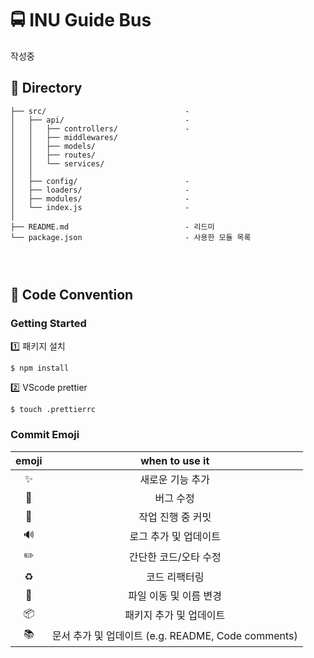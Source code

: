 # 🚍 INU Guide Bus

작성중

## 🚌 Directory

```
├── src/                               -
│   ├── api/                           -
│   │   ├── controllers/               -
│   │   ├── middlewares/
│   │   ├── models/
│   │   ├── routes/
│   │   └── services/
│   │
│   ├── config/                        -
│   ├── loaders/                       -
│   ├── modules/                       -
│   └── index.js                       -
│
├── README.md                          - 리드미
└── package.json                       - 사용한 모듈 목록
```

### <br/>

###

## 🚌 Code Convention

### Getting Started

1️⃣ 패키지 설치

```
$ npm install
```

2️⃣ VScode prettier

```
$ touch .prettierrc
```

### Commit Emoji

|     emoji      |                   when to use it                   |
| :------------: | :------------------------------------------------: |
|   :sparkles:   |                  새로운 기능 추가                  |
|     :bug:      |                     버그 수정                      |
| :construction: |                 작업 진행 중 커밋                  |
|  :loud_sound:  |               로그 추가 및 업데이트                |
|   :pencil2:    |               간단한 코드/오타 수정                |
|   :recycle:    |                   코드 리팩터링                    |
|    :truck:     |               파일 이동 및 이름 변경               |
|   :package:    |              패키지 추가 및 업데이트               |
|    :books:     | 문서 추가 및 업데이트 (e.g. README, Code comments) |

